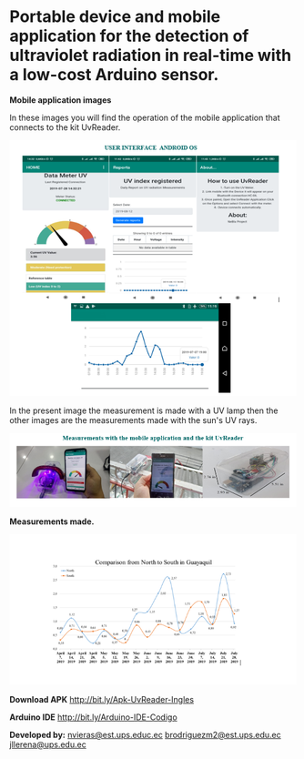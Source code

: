 # **Portable device and mobile application for the detection of ultraviolet radiation in real-time with a low-cost Arduino sensor.**
   
**Mobile application images**

In these images you will find the operation of the mobile application that connects to the kit UvReader.

![](https://github.com/nebelfvs/NeBla/blob/master/Interface-UvReader.PNG)

In the present image the measurement is made with a UV lamp then the other images are the measurements made with the sun's UV rays.

![](https://github.com/nebelfvs/NeBla/blob/master/Kit-UvReader-NeBla.PNG)

**Measurements made.**

![](https://github.com/nebelfvs/NeBla/blob/master/comparacion-norte-sur.PNG)


**Download APK**
http://bit.ly/Apk-UvReader-Ingles

**Arduino IDE**
http://bit.ly/Arduino-IDE-Codigo

**Developed by:** nvieras@est.ups.educ.ec brodriguezm2@est.ups.edu.ec jllerena@ups.edu.ec
